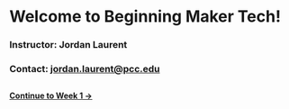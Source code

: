 # Welcome to Beginning Maker Tech!

### Instructor: Jordan Laurent 
### Contact: <jordan.laurent@pcc.edu>

##
##

**[Continue to Week 1 &rarr;](https://jlaurentpdx.github.io/beginning-maker-tech/week1)**
